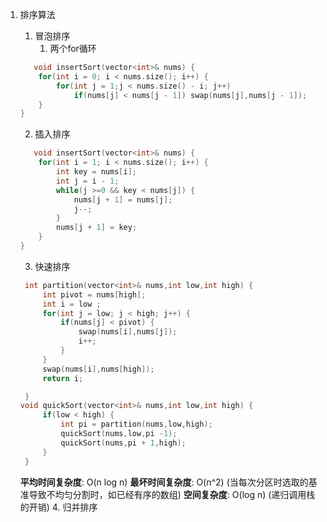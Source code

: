 1. 排序算法

   1. 冒泡排序
      1. 两个for循环
   ```cpp
      void insertSort(vector<int>& nums) {
       for(int i = 0; i < nums.size(); i++) {
           for(int j = 1;j < nums.size() - i; j++)
               if(nums[j] < nums[j - 1]) swap(nums[j],nums[j - 1]);
       }
   }
   
   ```
   2. 插入排序
   ```cpp
      void insertSort(vector<int>& nums) {
       for(int i = 1; i < nums.size(); i++) {
           int key = nums[i];
           int j = i - 1;
           while(j >=0 && key < nums[j]) {
               nums[j + 1] = nums[j];
               j--;
           }
           nums[j + 1] = key;
       }
   }   
   ```
   3. 快速排序
   ```cpp
    int partition(vector<int>& nums,int low,int high) {
        int pivot = nums[high];
        int i = low ;
        for(int j = low; j < high; j++) {
            if(nums[j] < pivot) {
                swap(nums[i],nums[j]);
                i++;
            }
        }
        swap(nums[i],nums[high]);
        return i;
   
    }
   void quickSort(vector<int>& nums,int low,int high) {
        if(low < high) {
            int pi = partition(nums,low,high);
            quickSort(nums,low,pi -1);
            quickSort(nums,pi + 1,high);
        }
    }
   
   ```
   **平均时间复杂度**: O(n log n)
   **最坏时间复杂度**: O(n^2) (当每次分区时选取的基准导致不均匀分割时，如已经有序的数组)
   **空间复杂度**: O(log n) (递归调用栈的开销)
   4. 归并排序